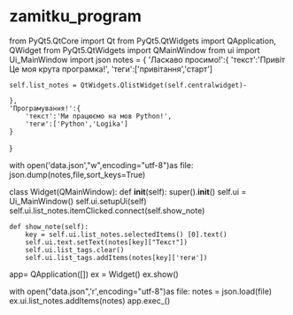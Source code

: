 # zamitku_program
from PyQt5.QtCore import Qt
from PyQt5.QtWidgets import QApplication, QWidget
from PyQt5.QtWidgets import QMainWindow
from ui import Ui_MainWindow
import json
notes = {
    'Ласкаво просимо!':{
        'текст':'Привіт Це моя крута програмка!',
        'теги':['привітання','старт']
    
    self.list_notes = QtWidgets.QlistWidget(self.centralwidget)-
    
    },
    'Програмування!':{
        'текст':'Ми працюємо на мов Python!',
        'теги':['Python','Logika']
    }

}

with open('data.json',"w",encoding="utf-8")as file:
    json.dump(notes,file,sort_keys=True)

class Widget(QMainWindow):
    def __init__(self):
        super().__init__()
        self.ui = Ui_MainWindow()
        self.ui.setupUi(self)
        self.ui.list_notes.itemClicked.connect(self.show_note)


    def show_note(self):
        key = self.ui.list_notes.selectedItems() [0].text()
        self.ui.text.setText(notes[key]["Текст"])
        self.ui.list_tags.clear()
        self.ui.list_tags.addItems(notes[key]['теги'])
app= QApplication([])
ex = Widget()
ex.show()

with open("data.json",'r',encoding="utf-8")as file:
    notes = json.load(file)
    ex.ui.list_notes.addItems(notes)
app.exec_()
